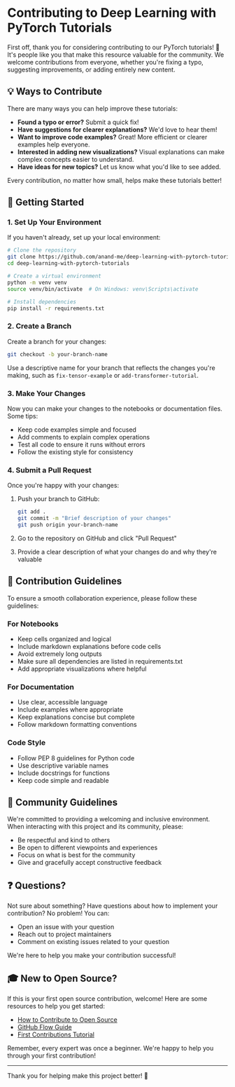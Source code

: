 # Contributing to Deep Learning with PyTorch Tutorials

First off, thank you for considering contributing to our PyTorch tutorials! 🎉 It's people like you that make this resource valuable for the community. We welcome contributions from everyone, whether you're fixing a typo, suggesting improvements, or adding entirely new content.

## 💡 Ways to Contribute

There are many ways you can help improve these tutorials:

- **Found a typo or error?** Submit a quick fix!
- **Have suggestions for clearer explanations?** We'd love to hear them!
- **Want to improve code examples?** Great! More efficient or clearer examples help everyone.
- **Interested in adding new visualizations?** Visual explanations can make complex concepts easier to understand.
- **Have ideas for new topics?** Let us know what you'd like to see added.

Every contribution, no matter how small, helps make these tutorials better!

## 🚀 Getting Started

### 1. Set Up Your Environment

If you haven't already, set up your local environment:

```bash
# Clone the repository
git clone https://github.com/anand-me/deep-learning-with-pytorch-tutorials.git
cd deep-learning-with-pytorch-tutorials

# Create a virtual environment
python -m venv venv
source venv/bin/activate  # On Windows: venv\Scripts\activate

# Install dependencies
pip install -r requirements.txt
```

### 2. Create a Branch

Create a branch for your changes:

```bash
git checkout -b your-branch-name
```

Use a descriptive name for your branch that reflects the changes you're making, such as `fix-tensor-example` or `add-transformer-tutorial`.

### 3. Make Your Changes

Now you can make your changes to the notebooks or documentation files. Some tips:

- Keep code examples simple and focused
- Add comments to explain complex operations
- Test all code to ensure it runs without errors
- Follow the existing style for consistency

### 4. Submit a Pull Request

Once you're happy with your changes:

1. Push your branch to GitHub:
   ```bash
   git add .
   git commit -m "Brief description of your changes"
   git push origin your-branch-name
   ```

2. Go to the repository on GitHub and click "Pull Request"

3. Provide a clear description of what your changes do and why they're valuable

## 📝 Contribution Guidelines

To ensure a smooth collaboration experience, please follow these guidelines:

### For Notebooks

- Keep cells organized and logical
- Include markdown explanations before code cells
- Avoid extremely long outputs
- Make sure all dependencies are listed in requirements.txt
- Add appropriate visualizations where helpful

### For Documentation

- Use clear, accessible language
- Include examples where appropriate
- Keep explanations concise but complete
- Follow markdown formatting conventions

### Code Style

- Follow PEP 8 guidelines for Python code
- Use descriptive variable names
- Include docstrings for functions
- Keep code simple and readable

## 👥 Community Guidelines

We're committed to providing a welcoming and inclusive environment. When interacting with this project and its community, please:

- Be respectful and kind to others
- Be open to different viewpoints and experiences
- Focus on what is best for the community
- Give and gracefully accept constructive feedback

## ❓ Questions?

Not sure about something? Have questions about how to implement your contribution? No problem! You can:

- Open an issue with your question
- Reach out to project maintainers
- Comment on existing issues related to your question

We're here to help you make your contribution successful!

## 🎓 New to Open Source?

If this is your first open source contribution, welcome! Here are some resources to help you get started:

- [How to Contribute to Open Source](https://opensource.guide/how-to-contribute/)
- [GitHub Flow Guide](https://guides.github.com/introduction/flow/)
- [First Contributions Tutorial](https://github.com/firstcontributions/first-contributions)

Remember, every expert was once a beginner. We're happy to help you through your first contribution!

---

Thank you for helping make this project better! 💖
